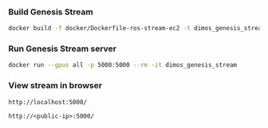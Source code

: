 ### Build Genesis Stream
```bash
docker build -f docker/Dockerfile-ros-stream-ec2 -t dimos_genesis_stream .
```

### Run Genesis Stream server
```bash
docker run --gpus all -p 5000:5000 --rm -it dimos_genesis_stream
```

### View stream in browser
```
http://localhost:5000/

http://<public-ip>:5000/
```
